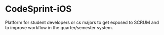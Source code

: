 # CodeSprint-iOS
Platform for student developers or cs majors to get exposed to SCRUM and to improve workflow in the quarter/semester system.
